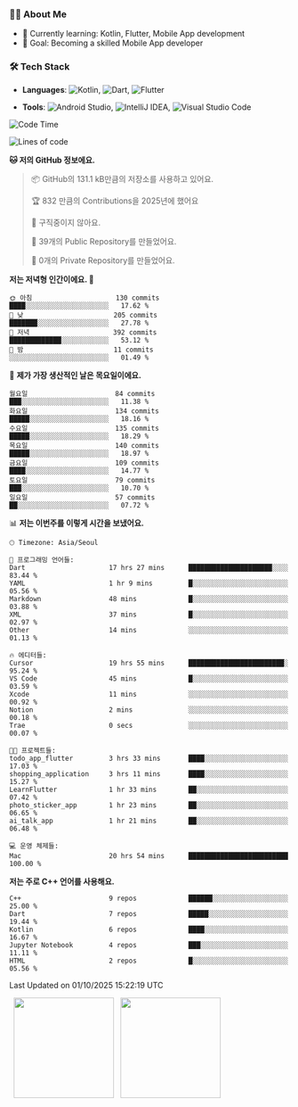 ### 👨‍💻 About Me
- 🌱 Currently learning: Kotlin, Flutter, Mobile App development
- 🎯 Goal: Becoming a skilled Mobile App developer

### 🛠 Tech Stack
- **Languages**: ![Kotlin](https://img.shields.io/badge/Kotlin-0095D5?style=flat-square&logo=kotlin&logoColor=white), ![Dart](https://img.shields.io/badge/Dart-0175C2?style=flat-square&logo=dart&logoColor=white), ![Flutter](https://img.shields.io/badge/Flutter-02569B?style=flat-square&logo=flutter&logoColor=white)

- **Tools**:
![Android Studio](https://img.shields.io/badge/Android%20Studio-3DDC84?style=flat-square&logo=android-studio&logoColor=white), 
![IntelliJ IDEA](https://img.shields.io/badge/IntelliJ%20IDEA-000000?style=flat-square&logo=intellij-idea&logoColor=white), 
![Visual Studio Code](https://img.shields.io/badge/VS%20Code-007ACC?style=flat-square&logo=visual-studio-code&logoColor=white)

<!--START_SECTION:waka-->
![Code Time](http://img.shields.io/badge/Code%20Time-314%20hrs%202%20mins-blue)

![Lines of code](https://img.shields.io/badge/%EC%A0%80%EB%8A%94%20%EC%97%AC%ED%83%9C%EA%B9%8C%EC%A7%80%20-1.0%20million%20%EC%A4%84%EC%9D%98%20%EC%BD%94%EB%93%9C%EB%A5%BC%20%EC%9E%91%EC%84%B1%ED%96%88%EC%96%B4%EC%9A%94.-blue)

**🐱 저의 GitHub 정보에요.** 

> 📦 GitHub의 131.1 kB만큼의 저장소를 사용하고 있어요. 
 > 
> 🏆 832 만큼의 Contributions을 2025년에 했어요
 > 
> 🚫 구직중이지 않아요.
 > 
> 📜 39개의 Public Repository를 만들었어요. 
 > 
> 🔑 0개의 Private Repository를 만들었어요. 
 > 
**저는 저녁형 인간이에요. 🦉** 

```text
🌞 아침                     130 commits         ████░░░░░░░░░░░░░░░░░░░░░   17.62 % 
🌆 낮　                     205 commits         ███████░░░░░░░░░░░░░░░░░░   27.78 % 
🌃 저녁                     392 commits         █████████████░░░░░░░░░░░░   53.12 % 
🌙 밤　                     11 commits          ░░░░░░░░░░░░░░░░░░░░░░░░░   01.49 % 
```
📅 **제가 가장 생산적인 날은 목요일이에요.** 

```text
월요일                      84 commits          ███░░░░░░░░░░░░░░░░░░░░░░   11.38 % 
화요일                      134 commits         █████░░░░░░░░░░░░░░░░░░░░   18.16 % 
수요일                      135 commits         █████░░░░░░░░░░░░░░░░░░░░   18.29 % 
목요일                      140 commits         █████░░░░░░░░░░░░░░░░░░░░   18.97 % 
금요일                      109 commits         ████░░░░░░░░░░░░░░░░░░░░░   14.77 % 
토요일                      79 commits          ███░░░░░░░░░░░░░░░░░░░░░░   10.70 % 
일요일                      57 commits          ██░░░░░░░░░░░░░░░░░░░░░░░   07.72 % 
```


📊 **저는 이번주를 이렇게 시간을 보냈어요.** 

```text
🕑︎ Timezone: Asia/Seoul

💬 프로그래밍 언어들: 
Dart                     17 hrs 27 mins      █████████████████████░░░░   83.44 % 
YAML                     1 hr 9 mins         █░░░░░░░░░░░░░░░░░░░░░░░░   05.56 % 
Markdown                 48 mins             █░░░░░░░░░░░░░░░░░░░░░░░░   03.88 % 
XML                      37 mins             █░░░░░░░░░░░░░░░░░░░░░░░░   02.97 % 
Other                    14 mins             ░░░░░░░░░░░░░░░░░░░░░░░░░   01.13 % 

🔥 에디터들: 
Cursor                   19 hrs 55 mins      ████████████████████████░   95.24 % 
VS Code                  45 mins             █░░░░░░░░░░░░░░░░░░░░░░░░   03.59 % 
Xcode                    11 mins             ░░░░░░░░░░░░░░░░░░░░░░░░░   00.92 % 
Notion                   2 mins              ░░░░░░░░░░░░░░░░░░░░░░░░░   00.18 % 
Trae                     0 secs              ░░░░░░░░░░░░░░░░░░░░░░░░░   00.07 % 

🐱‍💻 프로젝트들: 
todo_app_flutter         3 hrs 33 mins       ████░░░░░░░░░░░░░░░░░░░░░   17.03 % 
shopping_application     3 hrs 11 mins       ████░░░░░░░░░░░░░░░░░░░░░   15.27 % 
LearnFlutter             1 hr 33 mins        ██░░░░░░░░░░░░░░░░░░░░░░░   07.42 % 
photo_sticker_app        1 hr 23 mins        ██░░░░░░░░░░░░░░░░░░░░░░░   06.65 % 
ai_talk_app              1 hr 21 mins        ██░░░░░░░░░░░░░░░░░░░░░░░   06.48 % 

💻 운영 체제들: 
Mac                      20 hrs 54 mins      █████████████████████████   100.00 % 
```

**저는 주로 C++ 언어를 사용해요.** 

```text
C++                      9 repos             ██████░░░░░░░░░░░░░░░░░░░   25.00 % 
Dart                     7 repos             █████░░░░░░░░░░░░░░░░░░░░   19.44 % 
Kotlin                   6 repos             ████░░░░░░░░░░░░░░░░░░░░░   16.67 % 
Jupyter Notebook         4 repos             ███░░░░░░░░░░░░░░░░░░░░░░   11.11 % 
HTML                     2 repos             █░░░░░░░░░░░░░░░░░░░░░░░░   05.56 % 
```




 Last Updated on 01/10/2025 15:22:19 UTC
<!--END_SECTION:waka-->

<p>
  <img height="180em" src="https://github-readme-stats.vercel.app/api?username=JongHyun070105&show_icons=true&include_all_commits=true&bg_color=0d1117&title_color=ffffff&text_color=c9d1d9&icon_color=79ff97">
  <img height="180em" src="https://github-readme-stats.vercel.app/api/top-langs/?username=JongHyun070105&layout=compact&langs_count=4&bg_color=0d1117&title_color=ffffff&text_color=c9d1d9&hide=php,jupyter%20notebook&hide_repo=EcoStep,mimir,git-session">
</p>
